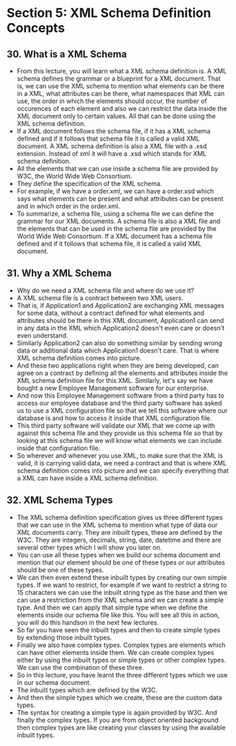 # Section 5: XML Schema Definition Concepts


## 30. What is a XML Schema

- From this lecture, you will learn what a XML schema definition is. A XML schema defines the grammar or a blueprint for a XML document. That
is, we can use the XML schema to mention what elements can be there in a XML, what attributes can be there, what namespaces that XML can use, the order in which the elements should occur, the number of occurences of each element and also we can restrict the data inside the XML document only
to certain values. All that can be done using the XML schema definition.
- If a XML document follows the schema file, if it has a XML schema defined and if it follows that schema file it is called a valid XML document. A XML schema definition is also a XML file with a .xsd extension. Instead of xml it will have a .xsd which stands for XML schema definition.
- All the elements that we can use inside a schema file are provided by W3C, the World Wide Web Consortium.
- They define the specification of the XML schema.
- For example, if we have a order.xml, we can have a order.xsd which says what elements can be present and what attributes can be present and in which order in the order.xml.
- To summarize, a schema file, using a schema file we can define the grammar for our XML documents. A schema file is also a XML file and the elements
that can be used in the schema file are provided by the World Wide Web Consortium.
If a XML document has a schema file defined and if it follows that schema file, it is called a valid XML document.

## 31. Why a XML Schema

- Why do we need a XML schema file and where do we use it?
- A XML schema file is a contract between two XML users.
- That is, if Application1 and Application2 are exchanging XML messages for some data, without a contract defined for what elements and attributes should be there in this XML document, Application1 can send in any data in the XML which Application2 doesn't even care or doesn't even understand.
- Similarly Application2 can also do something similar by sending wrong data or additional data which Application1 doesn't care. That is where XML schema definition comes into picture.
- And these two applications right when they are being developed, can agree on a contract by defining all the elements and attributes inside the XML schema definition file for this XML. Similarly, let's say we have bought a new Employee Management software for our enterprise.
- And now this Employee Management software from a third party has to access our employee database and the third party software has asked us to use a XML configuration file so that we tell this software where our database is and how to access it inside that XML configuration file.
- This third party software will validate our XML that we come up with against this schema file and they provide us this schema file so that by looking at this schema file we will know what elements we can include inside that configuration file.
- So wherever and whenever you use XML, to make sure that the XML is valid, it is carrying valid data, we need a contract and that is where XML schema definition comes into picture and we can specify everything that a XML can have inside a XML schema definition.

## 32. XML Schema Types

- The XML schema definition specification gives us three different types that we can use in the XML schema to mention what type of data our XML documents carry. They are inbuilt types, these are defined by the W3C. They are integers, decimals, string, date, datetime and there are several other types which I will show you later on.
- You can use all these types when we build our schema document and mention that our element should be one of these types or our attributes should be one of these types.
- We can then even extend these inbuilt types by creating our own simple types. If we want to restrict, for example if we want to restrict a string to 15 characters we can use the inbuilt string type as the base and then we can use a restriction from the XML schema and we can create a simple type. And then we can apply that simple type when we define the elements inside our schema file like this. You will see all this in action, you will do this handson in the next few lectures.
- So far you have seen the inbuilt types and then to create simple types by extending those inbuilt types.
- Finally we also have complex types. Complex types are elements which can have other elements inside them. We can create complex types either by using the inbuilt types or simple types or other complex types. We can use the combination of these three.
- So in this lecture, you have learnt the three different types which we use in our schema document.
- The inbuilt types which are defined by the W3C.
- And then the simple types which we create, these are the custom data types.
- The syntax for creating a simple type is again provided by W3C. And finally the complex types. If you are from object oriented background then complex types are like creating your classes by using the available inbuilt types.


